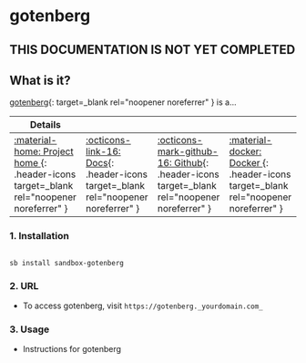 # gotenberg

## THIS DOCUMENTATION IS NOT YET COMPLETED


## What is it?

[gotenberg](https://gotenberg.dev/){: target=_blank rel="noopener noreferrer" } is a...

| Details     |             |             |             |
|-------------|-------------|-------------|-------------|
| [:material-home: Project home ](https://gotenberg.url){: .header-icons target=_blank rel="noopener noreferrer" } | [:octicons-link-16: Docs](https://gotenberg.docs.url){: .header-icons target=_blank rel="noopener noreferrer" } | [:octicons-mark-github-16: Github](https://github.com/gotenberg/gotenberg){: .header-icons target=_blank rel="noopener noreferrer" } | [:material-docker: Docker ](https://hub.docker.com/r/gotenberg/gotenberg){: .header-icons target=_blank rel="noopener noreferrer" }|

### 1. Installation

``` shell

sb install sandbox-gotenberg

```

### 2. URL

- To access gotenberg, visit `https://gotenberg._yourdomain.com_`

### 3. Usage

- Instructions for gotenberg
